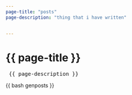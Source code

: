 ```yaml
---
page-title: "posts"
page-description: "thing that i have written"


---
```


# {{ page-title }}
<pre> {{ page-description }} </pre>

{{ bash genposts }}